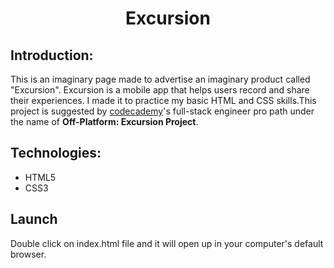 <h1 style="text-align:center;">Excursion</h1>

## Introduction:

This is an imaginary page made to advertise an imaginary product called "Excursion". Excursion is a mobile app that helps users record and share their experiences. I made it to practice my basic HTML and CSS skills.This project is suggested by [codecademy](https://www.codecademy.com/)'s full-stack engineer pro path under the name of **Off-Platform: Excursion Project**.

## Technologies: 

+ HTML5
+ CSS3

## Launch

Double click on index.html file and it will open up in your computer's default browser.
